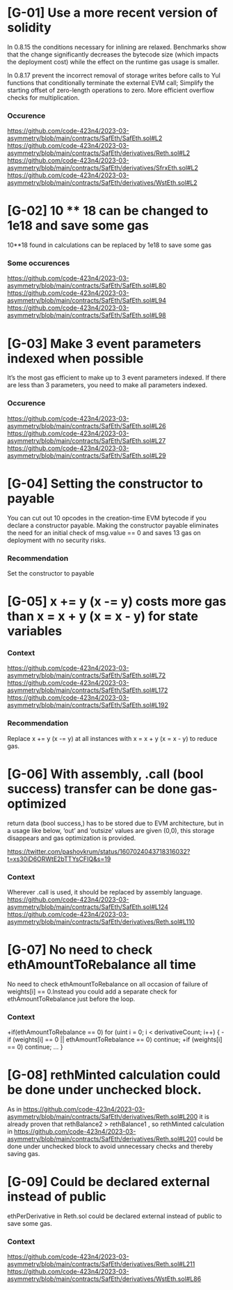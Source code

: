 # [G-01] Use a more recent version of solidity
In 0.8.15 the conditions necessary for inlining are relaxed. Benchmarks show that the change significantly decreases the bytecode size (which impacts the deployment cost) while the effect on the runtime gas usage is smaller.

In 0.8.17 prevent the incorrect removal of storage writes before calls to Yul functions that conditionally terminate the external EVM call; Simplify the starting offset of zero-length operations to zero. More efficient overflow checks for multiplication.
### Occurence
https://github.com/code-423n4/2023-03-asymmetry/blob/main/contracts/SafEth/SafEth.sol#L2
https://github.com/code-423n4/2023-03-asymmetry/blob/main/contracts/SafEth/derivatives/Reth.sol#L2
https://github.com/code-423n4/2023-03-asymmetry/blob/main/contracts/SafEth/derivatives/SfrxEth.sol#L2
https://github.com/code-423n4/2023-03-asymmetry/blob/main/contracts/SafEth/derivatives/WstEth.sol#L2
# [G-02] 10 ** 18 can be changed to 1e18 and save some gas
10**18 found in calculations can be replaced by 1e18 to save some gas
### Some occurences
https://github.com/code-423n4/2023-03-asymmetry/blob/main/contracts/SafEth/SafEth.sol#L80
https://github.com/code-423n4/2023-03-asymmetry/blob/main/contracts/SafEth/SafEth.sol#L94
https://github.com/code-423n4/2023-03-asymmetry/blob/main/contracts/SafEth/SafEth.sol#L98
# [G-03] Make 3 event parameters indexed when possible
It’s the most gas efficient to make up to 3 event parameters indexed. If there are less than 3 parameters, you need to make all parameters indexed.
### Occurence
https://github.com/code-423n4/2023-03-asymmetry/blob/main/contracts/SafEth/SafEth.sol#L26
https://github.com/code-423n4/2023-03-asymmetry/blob/main/contracts/SafEth/SafEth.sol#L27
https://github.com/code-423n4/2023-03-asymmetry/blob/main/contracts/SafEth/SafEth.sol#L29
# [G-04] Setting the constructor to payable
You can cut out 10 opcodes in the creation-time EVM bytecode if you declare a constructor payable. Making the constructor payable eliminates the need for an initial check of msg.value == 0 and saves 13 gas on deployment with no security risks.
### Recommendation
Set the constructor to payable
# [G-05] x += y (x -= y) costs more gas than x = x + y (x = x - y) for state variables
### Context
https://github.com/code-423n4/2023-03-asymmetry/blob/main/contracts/SafEth/SafEth.sol#L72
https://github.com/code-423n4/2023-03-asymmetry/blob/main/contracts/SafEth/SafEth.sol#L172
https://github.com/code-423n4/2023-03-asymmetry/blob/main/contracts/SafEth/SafEth.sol#L192
### Recommendation 
Replace x += y (x -= y) at all instances with x = x + y (x = x - y) to reduce gas.
# [G-06] With assembly, .call (bool success) transfer can be done gas-optimized
return data (bool success,) has to be stored due to EVM architecture, but in a usage like below, ‘out’ and ‘outsize’ values are given (0,0), this storage disappears and gas optimization is provided.

https://twitter.com/pashovkrum/status/1607024043718316032?t=xs30iD6ORWtE2bTTYsCFIQ&s=19
### Context
Wherever .call is used, it should be replaced by assembly language.
https://github.com/code-423n4/2023-03-asymmetry/blob/main/contracts/SafEth/SafEth.sol#L124
https://github.com/code-423n4/2023-03-asymmetry/blob/main/contracts/SafEth/derivatives/Reth.sol#L110

# [G-07] No need to check ethAmountToRebalance all time
 No need to check ethAmountToRebalance on all occasion of failure of weights[i] == 0.Instead you could add a separate check for ethAmountToRebalance just before the loop.
### Context
+if(ethAmountToRebalance == 0)
for (uint i = 0; i < derivativeCount; i++) {
-if (weights[i] == 0 || ethAmountToRebalance == 0) continue;
+if (weights[i] == 0) continue;
...
}  
# [G-08] rethMinted calculation could be done under unchecked block.
As in 
https://github.com/code-423n4/2023-03-asymmetry/blob/main/contracts/SafEth/derivatives/Reth.sol#L200
it is already proven that rethBalance2 > rethBalance1 , so rethMinted calculation in 
https://github.com/code-423n4/2023-03-asymmetry/blob/main/contracts/SafEth/derivatives/Reth.sol#L201
could be done under unchecked block to avoid unnecessary checks and thereby saving gas.
# [G-09] Could be declared external instead of public
ethPerDerivative in Reth.sol could be declared external instead of public to save some gas.
### Context 
https://github.com/code-423n4/2023-03-asymmetry/blob/main/contracts/SafEth/derivatives/Reth.sol#L211
https://github.com/code-423n4/2023-03-asymmetry/blob/main/contracts/SafEth/derivatives/WstEth.sol#L86
